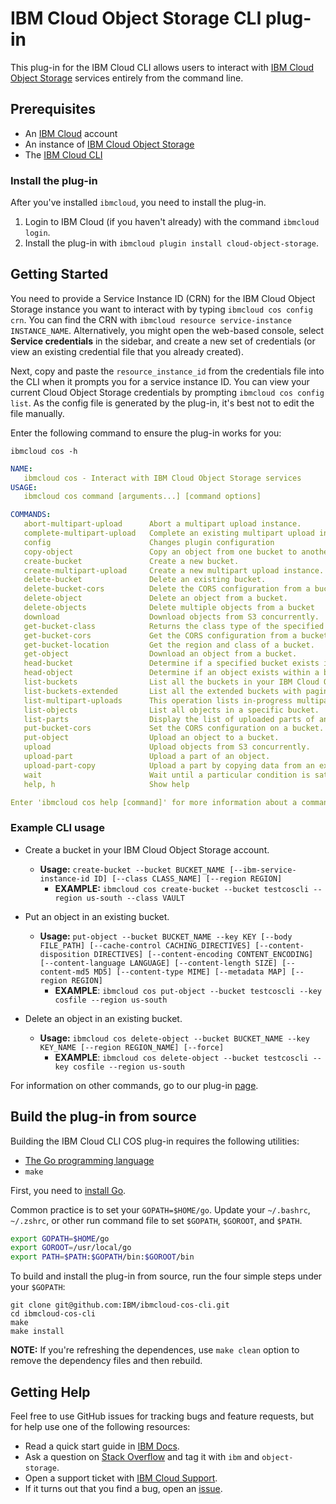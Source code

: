 # IBM Cloud Object Storage CLI plug-in

This plug-in for the IBM Cloud CLI allows users to interact with [IBM Cloud Object Storage][ibm-cos] services entirely from the command line.

## Prerequisites

- An [IBM Cloud][ibm-cloud] account
- An instance of [IBM Cloud Object Storage][cos-docs]
- The [IBM Cloud CLI][ibmcloud-cli-install]

### Install the plug-in

After you've installed `ibmcloud`, you need to install the plug-in.

1. Login to IBM Cloud (if you haven't already) with the command `ibmcloud login`.
2. Install the plug-in with `ibmcloud plugin install cloud-object-storage`.

## Getting Started

You need to provide a Service Instance ID (CRN) for the IBM Cloud Object Storage instance you want to interact with by typing `ibmcloud cos config crn`. You can find the CRN with `ibmcloud resource service-instance INSTANCE_NAME`.  Alternatively, you might open the web-based console, select **Service credentials** in the sidebar, and create a new set of credentials (or view an existing credential file that you already created).

Next, copy and paste the `resource_instance_id` from the credentials file into the CLI when it prompts you for a service instance ID. You can view your current Cloud Object Storage credentials by prompting `ibmcloud cos config list`. As the config file is generated by the plug-in, it's best not to edit the file manually.

Enter the following command to ensure the plug-in works for you:

`ibmcloud cos -h`

```yaml
NAME:
   ibmcloud cos - Interact with IBM Cloud Object Storage services
USAGE:
   ibmcloud cos command [arguments...] [command options]

COMMANDS:
   abort-multipart-upload      Abort a multipart upload instance.
   complete-multipart-upload   Complete an existing multipart upload instance.
   config                      Changes plugin configuration
   copy-object                 Copy an object from one bucket to another.
   create-bucket               Create a new bucket.
   create-multipart-upload     Create a new multipart upload instance.
   delete-bucket               Delete an existing bucket.
   delete-bucket-cors          Delete the CORS configuration from a bucket.
   delete-object               Delete an object from a bucket.
   delete-objects              Delete multiple objects from a bucket
   download                    Download objects from S3 concurrently.
   get-bucket-class            Returns the class type of the specified bucket.
   get-bucket-cors             Get the CORS configuration from a bucket.
   get-bucket-location         Get the region and class of a bucket.
   get-object                  Download an object from a bucket.
   head-bucket                 Determine if a specified bucket exists in your account.
   head-object                 Determine if an object exists within a bucket.
   list-buckets                List all the buckets in your IBM Cloud Object Storage account.
   list-buckets-extended       List all the extended buckets with pagination support.
   list-multipart-uploads      This operation lists in-progress multipart uploads.
   list-objects                List all objects in a specific bucket.
   list-parts                  Display the list of uploaded parts of an object.
   put-bucket-cors             Set the CORS configuration on a bucket.
   put-object                  Upload an object to a bucket.
   upload                      Upload objects from S3 concurrently.
   upload-part                 Upload a part of an object.
   upload-part-copy            Upload a part by copying data from an existing object.
   wait                        Wait until a particular condition is satisfied.  Each subcommand polls an API until the listed requirement is met.
   help, h                     Show help

Enter 'ibmcloud cos help [command]' for more information about a command.
```

### Example CLI usage

* Create a bucket in your IBM Cloud Object Storage account.
	* **Usage:** `create-bucket --bucket BUCKET_NAME [--ibm-service-instance-id ID] [--class CLASS_NAME] [--region REGION]`
	   * **EXAMPLE:** `ibmcloud cos create-bucket --bucket testcoscli --region us-south --class VAULT`

* Put an object in an existing bucket.
	* **Usage:** `put-object --bucket BUCKET_NAME --key KEY [--body FILE_PATH] [--cache-control CACHING_DIRECTIVES] [--content-disposition DIRECTIVES] [--content-encoding CONTENT_ENCODING] [--content-language LANGUAGE] [--content-length SIZE] [--content-md5 MD5] [--content-type MIME] [--metadata MAP] [--region REGION]`
		* **EXAMPLE**: `ibmcloud cos put-object --bucket testcoscli --key cosfile --region us-south`

* Delete an object in an existing bucket.
	* **Usage:** `ibmcloud cos delete-object --bucket BUCKET_NAME --key KEY_NAME [--region REGION_NAME] [--force]`
		* **EXAMPLE**: `ibmcloud cos delete-object --bucket testcoscli --key cosfile --region us-south`

For information on other commands, go to our plug-in [page](https://cloud.ibm.com/docs/cloud-object-storage-cli-plugin?topic=cloud-object-storage-cli-ic-use-the-ibm-cli).

## Build the plug-in from source

Building the IBM Cloud CLI COS plug-in requires the following utilities:
- [The Go programming language][golang]
- `make`
  
First, you need to [install Go][go-install].

Common practice is to set your `GOPATH=$HOME/go`.
Update your `~/.bashrc`, `~/.zshrc`, or other run command file to set `$GOPATH`, `$GOROOT`, and `$PATH`.

```bash
export GOPATH=$HOME/go
export GOROOT=/usr/local/go
export PATH=$PATH:$GOPATH/bin:$GOROOT/bin
```

To build and install the plug-in from source, run the four simple steps under your `$GOPATH`:

```
git clone git@github.com:IBM/ibmcloud-cos-cli.git
cd ibmcloud-cos-cli
make
make install
```

**NOTE:** If you're refreshing the dependences, use ```make clean``` option to remove the dependency files and then rebuild.

## Getting Help
Feel free to use GitHub issues for tracking bugs and feature requests, but for help use one of the following resources:

* Read a quick start guide in [IBM Docs](https://cloud.ibm.com/docs/cloud-object-storage-cli-plugin).
* Ask a question on [Stack Overflow](https://stackoverflow.com/) and tag it with `ibm` and `object-storage`.
* Open a support ticket with [IBM Cloud Support](https://cloud.ibm.com/unifiedsupport/supportcenter).
* If it turns out that you find a bug, open an [issue](https://github.com/IBM/ibmcloud-cos-cli/issues/new).

[ibm-cos]: https://cloud.ibm.com/catalog/services/cloud-object-storage
[ibmcloud-cli-install]: https://cloud.ibm.com/docs/cli?topic=cloud-cli-ibmcloud_cli
[go-install]: https://golang.org/doc/install
[golang]: https://golang.org/
[cos-docs]: https://cloud.ibm.com/docs/services/cloud-object-storage?topic=cloud-object-storage-getting-started
[ibm-cloud]: https://cloud.ibm.com